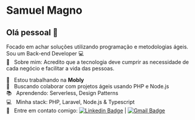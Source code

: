 <!--
# Samuel Magno
## Hi there 👋
-->
<!--
**SamuelMagno/SamuelMagno** is a ✨ _special_ ✨ repository because its `README.md` (this file) appears on your GitHub profile.
Here are some ideas to get you started:
- 🔭 I’m currently working on ...
- 🌱 I’m currently learning ...
- 👯 I’m looking to collaborate on ...
- 🤔 I’m looking for help with ...
- 💬 Ask me about ...
- 📫 How to reach me: ...
- 😄 Pronouns: ...
- ⚡ Fun fact: ...
-->

# Samuel Magno

## Olá pessoal 👋
Focado em achar soluções utilizando programação e metodologias ágeis.
<br/> Sou um Back-end Developer :computer:
 <br/>💬  &nbsp; Sobre mim:
 Acredito que a tecnologia deve cumprir as necessidade de cada negócio e facilitar a vida das pessoas.

 :rocket:  &nbsp; Estou trabalhando na **Mobly**
 <br/> :pencil: &nbsp; Buscando colaborar com projetos ágeis usando PHP e Node.js
 <br/> :books: &nbsp; Aprendendo: Serverless, Design Patterns
 <br/> :computer: &nbsp; Minha stack: PHP, Laravel, Node.js & Typescript
 <br/> :email: &nbsp; Entre em contato comigo: [![Linkedin Badge](https://img.shields.io/badge/-SamuelMagno-blue?style=flat-square&logo=Linkedin&logoColor=white&link=https://www.linkedin.com/in/samuel-ribeiro-tavares-farias-magno-664763140/)](https://www.linkedin.com/in/samuel-ribeiro-tavares-farias-magno-664763140/) 
| 
[![Gmail Badge](https://img.shields.io/badge/-samuelrtfmagno@gmail.com-c14438?style=flat-square&logo=Gmail&logoColor=white&link=mailto:samuelrtfmagno@gmail.com)](mailto:samuelrtfmagno@gmail.com)
